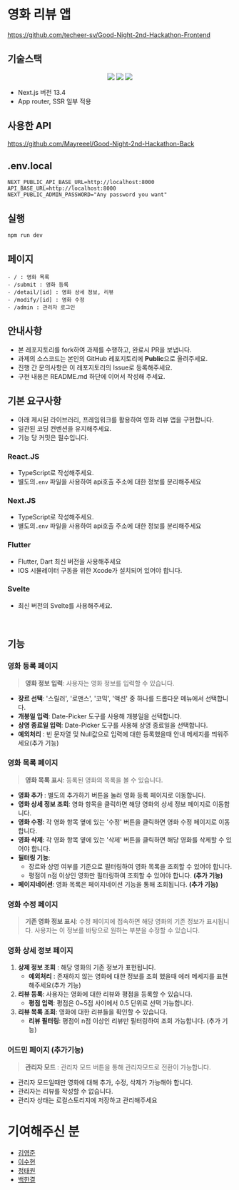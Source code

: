 # 영화 리뷰 앱

https://github.com/techeer-sv/Good-Night-2nd-Hackathon-Frontend

## 기술스택

<p align="center">
<img src="https://img.shields.io/badge/next.js-000000?style=for-the-badge&logo=next.js&logoColor=white"> <img src="https://img.shields.io/badge/TypeScript-3178C6?style=for-the-badge&logo=TypeScript&logoColor=white"> <img src="https://img.shields.io/badge/mui-007FFF?style=for-the-badge&logo=mui&logoColor=white">
</p>

- Next.js 버전 13.4
- App router, SSR 일부 적용


## 사용한 API

https://github.com/Mayreeel/Good-Night-2nd-Hackathon-Back

## .env.local

```
NEXT_PUBLIC_API_BASE_URL=http://localhost:8000
API_BASE_URL=http://localhost:8000
NEXT_PUBLIC_ADMIN_PASSWORD="Any password you want"
```

## 실행
```
npm run dev
```

## 페이지

```
- / : 영화 목록
- /submit : 영화 등록
- /detail/[id] : 영화 상세 정보, 리뷰
- /modify/[id] : 영화 수정
- /admin : 관리자 로그인
```

## 안내사항
- 본 레포지토리를 fork하여 과제를 수행하고, 완료시 PR을 보냅니다.
- 과제의 소스코드는 본인의 GitHub 레포지토리에 **Public**으로 올려주세요.
- 진행 간 문의사항은 이 레포지토리의 Issue로 등록해주세요.
- 구현 내용은 README.md 하단에 이어서 작성해 주세요.

## 기본 요구사항
- 아래 제시된 라이브러리, 프레임워크를 활용하여 영화 리뷰 앱을 구현합니다.
- 일관된 코딩 컨벤션을 유지해주세요.
- 기능 당 커밋은 필수입니다.

### React.JS
- TypeScript로 작성해주세요.
- 별도의`.env` 파일을 사용하여 api호출 주소에 대한 정보를 분리해주세요
   
### Next.JS
- TypeScript로 작성해주세요.
- 별도의`.env` 파일을 사용하여 api호출 주소에 대한 정보를 분리해주세요

### Flutter
- Flutter, Dart 최신 버전을 사용해주세요
- IOS 시뮬레이터 구동을 위한 Xcode가 설치되어 있어야 합니다.

### Svelte
- 최신 버전의 Svelte를 사용해주세요.

<br>

## 기능

### 영화 등록 페이지
> **영화 정보 입력**: 사용자는 영화 정보를 입력할 수 있습니다.
- **장르 선택**: '스릴러', '로맨스', '코믹', '액션' 중 하나를 드롭다운 메뉴에서 선택합니다.
- **개봉일 입력**: Date-Picker 도구를 사용해 개봉일을 선택합니다.
- **상영 종료일 입력**: Date-Picker 도구를 사용해 상영 종료일을 선택합니다.
- **예외처리** : 빈 문자열 및 Null값으로 입력에 대한 등록했을때 안내 메세지를 띄워주세요(추가 기능)

### 영화 목록 페이지
> **영화 목록 표시**: 등록된 영화의 목록을 볼 수 있습니다.
- **영화 추가** : 별도의 추가하기 버튼을 눌러 영화 등록 페이지로 이동합니다.
- **영화 상세 정보 조회**: 영화 항목을 클릭하면 해당 영화의 상세 정보 페이지로 이동합니다.
- **영화 수정**: 각 영화 항목 옆에 있는 '수정' 버튼을 클릭하면 영화 수정 페이지로 이동합니다.
- **영화 삭제**: 각 영화 항목 옆에 있는 '삭제' 버튼을 클릭하면 해당 영화를 삭제할 수 있어야 합니다.
- **필터링 기능**:
    - 장르와 상영 여부를 기준으로 필터링하여 영화 목록을 조회할 수 있어야 합니다.
    - 평점이 n점 이상인 영화만 필터링하여 조회할 수 있어야 합니다. **(추가 기능)**
- **페이지네이션**: 영화 목록은 페이지네이션 기능을 통해 조회됩니다. **(추가 기능)**

### 영화 수정 페이지
> **기존 영화 정보 표시**: 수정 페이지에 접속하면 해당 영화의 기존 정보가 표시됩니다. 사용자는 이 정보를 바탕으로 원하는 부분을 수정할 수 있습니다.

### **영화 상세 정보 페이지**
1. **상제 정보 조회** : 해당 영화의 기존 정보가 표현됩니다.
    - **예외처리** : 존재하지 않는 영화에 대한 정보를 조회 했을때 에러 메세지를 표현해주세요(추가 기능)
2. **리뷰 등록**: 사용자는 영화에 대한 리뷰와 평점을 등록할 수 있습니다.
    - **평점 입력**: 평점은 0~5점 사이에서 0.5 단위로 선택 가능합니다.
3. **리뷰 목록 조회**: 영화에 대한 리뷰들을 확인할 수 있습니다.
    - **리뷰 필터링**: 평점이 n점 이상인 리뷰만 필터링하여 조회 가능합니다. (추가 기능)

### 어드민 페이지 (추가기능)
> **관리자 모드** : 관리자 모드 버튼을 통해 관리자모드로 전환이 가능합니다.
- 관리자 모드일때만 영화에 대해 추가, 수정, 삭제가 가능해야 합니다.
- 관리자는 리뷰를 작성할 수 없습니다.
- 관리자 상태는 로컬스토리지에 저장하고 관리해주세요

# 기여해주신 분
- [김영준](https://github.com/0BVer)
- [이수현](https://github.com/suhyeon0921)
- [정태원](https://github.com/teawon)
- [백한결](https://github.com/baekhangyeol)
